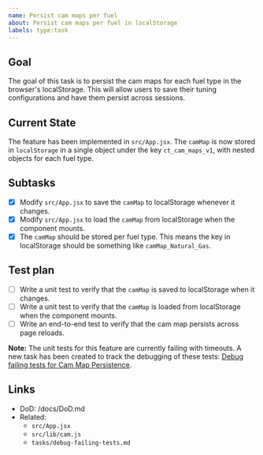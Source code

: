 ```yaml
---
name: Persist cam maps per fuel
about: Persist cam maps per fuel in localStorage
labels: type:task
---
```


## Goal

The goal of this task is to persist the cam maps for each fuel type in the browser's localStorage. This will allow users to save their tuning configurations and have them persist across sessions.

## Current State

The feature has been implemented in `src/App.jsx`. The `camMap` is now stored in `localStorage` in a single object under the key `ct_cam_maps_v1`, with nested objects for each fuel type.

## Subtasks

- [x] Modify `src/App.jsx` to save the `camMap` to localStorage whenever it changes.
- [x] Modify `src/App.jsx` to load the `camMap` from localStorage when the component mounts.
- [x] The `camMap` should be stored per fuel type. This means the key in localStorage should be something like `camMap_Natural_Gas`.

## Test plan

- [ ] Write a unit test to verify that the `camMap` is saved to localStorage when it changes.
- [ ] Write a unit test to verify that the `camMap` is loaded from localStorage when the component mounts.
- [ ] Write an end-to-end test to verify that the cam map persists across page reloads.

**Note:** The unit tests for this feature are currently failing with timeouts. A new task has been created to track the debugging of these tests: [Debug failing tests for Cam Map Persistence](./debug-failing-tests.md).

## Links

- DoD: /docs/DoD.md
- Related:
  - `src/App.jsx`
  - `src/lib/cam.js`
  - `tasks/debug-failing-tests.md`
